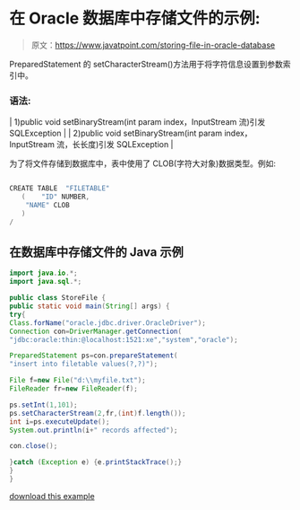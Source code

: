 # 在 Oracle 数据库中存储文件的示例:

> 原文：<https://www.javatpoint.com/storing-file-in-oracle-database>

PreparedStatement 的 setCharacterStream()方法用于将字符信息设置到参数索引中。

### 语法:

| 1)public void setBinaryStream(int param index，InputStream 流)引发 SQLException |
| 2)public void setBinaryStream(int param index，InputStream 流，长长度)引发 SQLException |

为了将文件存储到数据库中，表中使用了 CLOB(字符大对象)数据类型。例如:

```java

CREATE TABLE  "FILETABLE" 
   (	"ID" NUMBER, 
	"NAME" CLOB
   )
/

```

## 在数据库中存储文件的 Java 示例

```java
import java.io.*;
import java.sql.*;

public class StoreFile {
public static void main(String[] args) {
try{
Class.forName("oracle.jdbc.driver.OracleDriver");
Connection con=DriverManager.getConnection(
"jdbc:oracle:thin:@localhost:1521:xe","system","oracle");

PreparedStatement ps=con.prepareStatement(
"insert into filetable values(?,?)");

File f=new File("d:\\myfile.txt");
FileReader fr=new FileReader(f);

ps.setInt(1,101);
ps.setCharacterStream(2,fr,(int)f.length());
int i=ps.executeUpdate();
System.out.println(i+" records affected");

con.close();

}catch (Exception e) {e.printStackTrace();}
}
}

```

[download this example](https://static.javatpoint.com/src/jdbc/StoreFile.zip)
